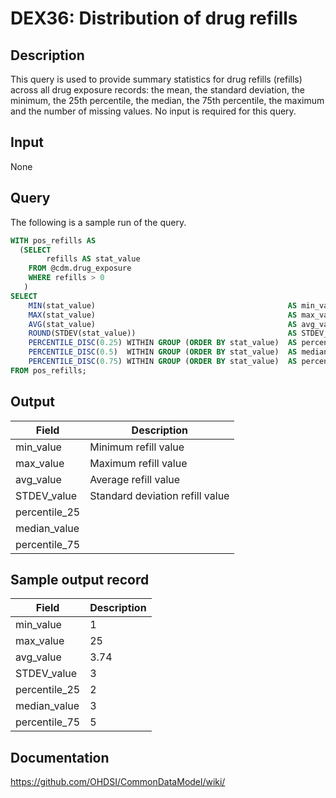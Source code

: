 <!---
Group:drug exposure
Name:DEX36 Distribution of drug refills
Author:Patrick Ryan
CDM Version: 5.0
-->

# DEX36: Distribution of drug refills

## Description
This query is used to provide summary statistics for drug refills (refills) across all drug exposure records: 
the mean, the standard deviation, the minimum, the 25th percentile, the median, the 75th percentile, 
the maximum and the number of missing values. No input is required for this query.

## Input 
None 

## Query
The following is a sample run of the query.

```sql
WITH pos_refills AS 
  (SELECT
        refills AS stat_value
    FROM @cdm.drug_exposure
    WHERE refills > 0
   )
SELECT
    MIN(stat_value)                                           AS min_value,
    MAX(stat_value)                                           AS max_value,
    AVG(stat_value)                                           AS avg_value,
    ROUND(STDEV(stat_value))                                  AS STDEV_value,
    PERCENTILE_DISC(0.25) WITHIN GROUP (ORDER BY stat_value)  AS percentile_25,
    PERCENTILE_DISC(0.5)  WITHIN GROUP (ORDER BY stat_value)  AS median_value,
    PERCENTILE_DISC(0.75) WITHIN GROUP (ORDER BY stat_value)  AS percentile_75
FROM pos_refills;
```

## Output

|  Field |  Description |
| --- | --- |
| min_value | Minimum refill value |
| max_value |  Maximum refill value |
| avg_value |  Average refill value |
| STDEV_value |  Standard deviation refill value |
| percentile_25 |   |
| median_value |   |
| percentile_75 |  |

## Sample output record

|  Field |  Description |
| --- | --- |
| min_value | 1  |
| max_value |  25 |
| avg_value |  3.74 |
| STDEV_value |  3 |
| percentile_25 | 2  |
| median_value |  3 |
| percentile_75 |  5 |

## Documentation
https://github.com/OHDSI/CommonDataModel/wiki/
